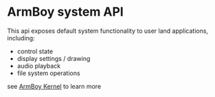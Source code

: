 # ArmBoy system API
This api exposes default system functionality to user land applications, including: 
- control state 
- display settings / drawing 
- audio playback 
- file system operations 

see [ArmBoy Kernel](https://github.com/CanadianCommander/armboy-kernel) to learn more
